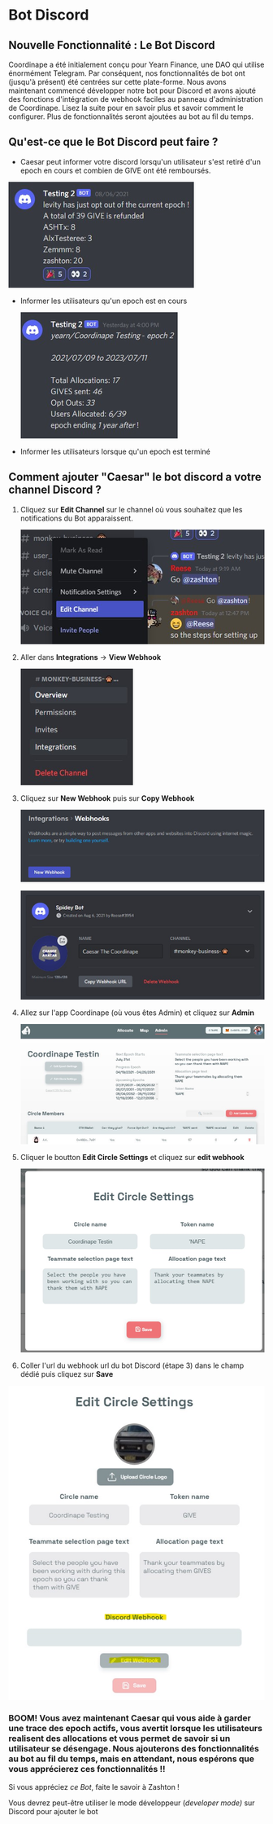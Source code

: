 # Bot Discord

## Nouvelle Fonctionnalité : Le Bot Discord

Coordinape a été initialement conçu pour Yearn Finance, une DAO qui utilise énormément Telegram. Par conséquent, nos fonctionnalités de bot ont \(jusqu'à présent\) été centrées sur cette plate-forme. Nous avons maintenant commencé développer notre bot pour Discord et avons ajouté des fonctions d'intégration de webhook faciles au panneau d'administration de Coordinape. Lisez la suite pour en savoir plus et savoir comment le configurer. Plus de fonctionnalités seront ajoutées au bot au fil du temps.

## Qu'est-ce que le Bot Discord peut faire ?

* Caesar peut informer votre discord lorsqu'un utilisateur s'est retiré d'un epoch en cours et combien de GIVE ont été remboursés.

![](../.gitbook/assets/Bot%20Opted%20Out.jpg)

* Informer les utilisateurs qu'un epoch est en cours

  ![](../.gitbook/assets/Bot%20Comment.jpg)

* Informer les utilisateurs lorsque qu'un epoch est terminé

## Comment ajouter "Caesar" le bot discord a votre channel Discord ?

1. Cliquez sur **Edit Channel** sur le channel où vous souhaitez que les notifications du Bot apparaissent.

   ![](../.gitbook/assets/Edit%20Channel.jpg)

2. Aller dans **Integrations** -&gt; **View Webhook**

   ![](../.gitbook/assets/Integrations.jpg)

3. Cliquez sur **New Webhook** puis sur **Copy Webhook**

   ![](../.gitbook/assets/New%20Webhook.jpg)

   ![](../.gitbook/assets/Name%20Webhook.jpg)

4. Allez sur l'app Coordinape  \(où vous êtes Admin\) et cliquez sur **Admin** 

   ![](../.gitbook/assets/Admin.jpg)

5. Cliquer le boutton  **Edit Circle Settings**  et cliquez sur **edit webhook**

   ![](../.gitbook/assets/Circle%20Settings.jpg)

6. Coller l'url du webhook url  du bot Discord \(étape 3\) dans le champ dédié puis cliquez sur **Save**

![](../.gitbook/assets/Discord%20Webook.jpg)

### BOOM! Vous avez maintenant Caesar qui vous aide à garder une trace des epoch actifs, vous avertit lorsque les utilisateurs realisent des allocations et vous permet de savoir si un utilisateur se désengage. Nous ajouterons des fonctionnalités au bot au fil du temps, mais en attendant, nous espérons que vous apprécierez ces fonctionnalités !!



Si vous appréciez _ce Bot_, faite le savoir à Zashton ! 

Vous devrez peut-être utiliser le mode développeur \(_developer mode\)_ sur Discord pour ajouter le bot


